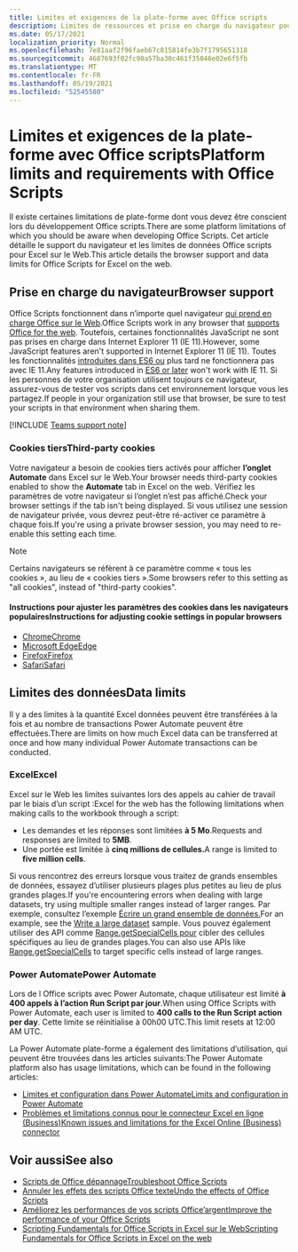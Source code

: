 ```yaml
---
title: Limites et exigences de la plate-forme avec Office scripts
description: Limites de ressources et prise en charge du navigateur pour les scripts Office lorsqu’ils sont utilisés avec Excel sur le Web
ms.date: 05/17/2021
localization_priority: Normal
ms.openlocfilehash: 7e81aaf2f96faeb67c815814fe3b7f1795651318
ms.sourcegitcommit: 4687693f02fc90a57ba30c461f35046e02e6f5fb
ms.translationtype: MT
ms.contentlocale: fr-FR
ms.lasthandoff: 05/19/2021
ms.locfileid: "52545580"
---
```

# <a name="platform-limits-and-requirements-with-office-scripts"></a><span data-ttu-id="d9fec-103">Limites et exigences de la plate-forme avec Office scripts</span><span class="sxs-lookup"><span data-stu-id="d9fec-103">Platform limits and requirements with Office Scripts</span></span>

<span data-ttu-id="d9fec-104">Il existe certaines limitations de plate-forme dont vous devez être conscient lors du développement Office scripts.</span><span class="sxs-lookup"><span data-stu-id="d9fec-104">There are some platform limitations of which you should be aware when developing Office Scripts.</span></span> <span data-ttu-id="d9fec-105">Cet article détaille le support du navigateur et les limites de données Office scripts pour Excel sur le Web.</span><span class="sxs-lookup"><span data-stu-id="d9fec-105">This article details the browser support and data limits for Office Scripts for Excel on the web.</span></span>

## <a name="browser-support"></a><span data-ttu-id="d9fec-106">Prise en charge du navigateur</span><span class="sxs-lookup"><span data-stu-id="d9fec-106">Browser support</span></span>

<span data-ttu-id="d9fec-107">Office Scripts fonctionnent dans n’importe quel navigateur [qui prend en charge Office sur le Web](https://support.microsoft.com/office/ad1303e0-a318-47aa-b409-d3a5eb44e452).</span><span class="sxs-lookup"><span data-stu-id="d9fec-107">Office Scripts work in any browser that [supports Office for the web](https://support.microsoft.com/office/ad1303e0-a318-47aa-b409-d3a5eb44e452).</span></span> <span data-ttu-id="d9fec-108">Toutefois, certaines fonctionnalités JavaScript ne sont pas prises en charge dans Internet Explorer 11 (IE 11).</span><span class="sxs-lookup"><span data-stu-id="d9fec-108">However, some JavaScript features aren't supported in Internet Explorer 11 (IE 11).</span></span> <span data-ttu-id="d9fec-109">Toutes les fonctionnalités [introduites dans ES6 ou](https://www.w3schools.com/Js/js_es6.asp) plus tard ne fonctionnera pas avec IE 11.</span><span class="sxs-lookup"><span data-stu-id="d9fec-109">Any features introduced in [ES6 or later](https://www.w3schools.com/Js/js_es6.asp) won't work with IE 11.</span></span> <span data-ttu-id="d9fec-110">Si les personnes de votre organisation utilisent toujours ce navigateur, assurez-vous de tester vos scripts dans cet environnement lorsque vous les partagez.</span><span class="sxs-lookup"><span data-stu-id="d9fec-110">If people in your organization still use that browser, be sure to test your scripts in that environment when sharing them.</span></span>

[!INCLUDE [Teams support note](../includes/teams-support-note.md)]

### <a name="third-party-cookies"></a><span data-ttu-id="d9fec-111">Cookies tiers</span><span class="sxs-lookup"><span data-stu-id="d9fec-111">Third-party cookies</span></span>

<span data-ttu-id="d9fec-112">Votre navigateur a besoin de cookies tiers activés pour afficher **l’onglet Automate** dans Excel sur le Web.</span><span class="sxs-lookup"><span data-stu-id="d9fec-112">Your browser needs third-party cookies enabled to show the **Automate** tab in Excel on the web.</span></span> <span data-ttu-id="d9fec-113">Vérifiez les paramètres de votre navigateur si l’onglet n’est pas affiché.</span><span class="sxs-lookup"><span data-stu-id="d9fec-113">Check your browser settings if the tab isn't being displayed.</span></span> <span data-ttu-id="d9fec-114">Si vous utilisez une session de navigateur privée, vous devrez peut-être ré-activer ce paramètre à chaque fois.</span><span class="sxs-lookup"><span data-stu-id="d9fec-114">If you're using a private browser session, you may need to re-enable this setting each time.</span></span>

> [!NOTE]
> <span data-ttu-id="d9fec-115">Certains navigateurs se réfèrent à ce paramètre comme « tous les cookies », au lieu de « cookies tiers ».</span><span class="sxs-lookup"><span data-stu-id="d9fec-115">Some browsers refer to this setting as "all cookies", instead of "third-party cookies".</span></span>

#### <a name="instructions-for-adjusting-cookie-settings-in-popular-browsers"></a><span data-ttu-id="d9fec-116">Instructions pour ajuster les paramètres des cookies dans les navigateurs populaires</span><span class="sxs-lookup"><span data-stu-id="d9fec-116">Instructions for adjusting cookie settings in popular browsers</span></span>

- [<span data-ttu-id="d9fec-117">Chrome</span><span class="sxs-lookup"><span data-stu-id="d9fec-117">Chrome</span></span>](https://support.google.com/chrome/answer/95647)
- [<span data-ttu-id="d9fec-118">Microsoft Edge</span><span class="sxs-lookup"><span data-stu-id="d9fec-118">Edge</span></span>](https://support.microsoft.com/microsoft-edge/temporarily-allow-cookies-and-site-data-in-microsoft-edge-597f04f2-c0ce-f08c-7c2b-541086362bd2)
- [<span data-ttu-id="d9fec-119">Firefox</span><span class="sxs-lookup"><span data-stu-id="d9fec-119">Firefox</span></span>](https://support.mozilla.org/kb/disable-third-party-cookies)
- [<span data-ttu-id="d9fec-120">Safari</span><span class="sxs-lookup"><span data-stu-id="d9fec-120">Safari</span></span>](https://support.apple.com/guide/safari/manage-cookies-and-website-data-sfri11471/mac)

## <a name="data-limits"></a><span data-ttu-id="d9fec-121">Limites des données</span><span class="sxs-lookup"><span data-stu-id="d9fec-121">Data limits</span></span>

<span data-ttu-id="d9fec-122">Il y a des limites à la quantité Excel données peuvent être transférées à la fois et au nombre de transactions Power Automate peuvent être effectuées.</span><span class="sxs-lookup"><span data-stu-id="d9fec-122">There are limits on how much Excel data can be transferred at once and how many individual Power Automate transactions can be conducted.</span></span>

### <a name="excel"></a><span data-ttu-id="d9fec-123">Excel</span><span class="sxs-lookup"><span data-stu-id="d9fec-123">Excel</span></span>

<span data-ttu-id="d9fec-124">Excel sur le Web les limites suivantes lors des appels au cahier de travail par le biais d’un script :</span><span class="sxs-lookup"><span data-stu-id="d9fec-124">Excel for the web has the following limitations when making calls to the workbook through a script:</span></span>

- <span data-ttu-id="d9fec-125">Les demandes et les réponses sont limitées **à 5 Mo**.</span><span class="sxs-lookup"><span data-stu-id="d9fec-125">Requests and responses are limited to **5MB**.</span></span>
- <span data-ttu-id="d9fec-126">Une portée est limitée à **cinq millions de cellules.**</span><span class="sxs-lookup"><span data-stu-id="d9fec-126">A range is limited to **five million cells**.</span></span>

<span data-ttu-id="d9fec-127">Si vous rencontrez des erreurs lorsque vous traitez de grands ensembles de données, essayez d’utiliser plusieurs plages plus petites au lieu de plus grandes plages.</span><span class="sxs-lookup"><span data-stu-id="d9fec-127">If you're encountering errors when dealing with large datasets, try using multiple smaller ranges instead of larger ranges.</span></span> <span data-ttu-id="d9fec-128">Par exemple, consultez l’exemple [Écrire un grand ensemble de données.](../resources/samples/write-large-dataset.md)</span><span class="sxs-lookup"><span data-stu-id="d9fec-128">For an example, see the [Write a large dataset](../resources/samples/write-large-dataset.md) sample.</span></span> <span data-ttu-id="d9fec-129">Vous pouvez également utiliser des API comme [Range.getSpecialCells pour](/javascript/api/office-scripts/excelscript/excelscript.range#getspecialcells-celltype--cellvaluetype-) cibler des cellules spécifiques au lieu de grandes plages.</span><span class="sxs-lookup"><span data-stu-id="d9fec-129">You can also use APIs like [Range.getSpecialCells](/javascript/api/office-scripts/excelscript/excelscript.range#getspecialcells-celltype--cellvaluetype-) to target specific cells instead of large ranges.</span></span>

### <a name="power-automate"></a><span data-ttu-id="d9fec-130">Power Automate</span><span class="sxs-lookup"><span data-stu-id="d9fec-130">Power Automate</span></span>

<span data-ttu-id="d9fec-131">Lors de l Office scripts avec Power Automate, chaque utilisateur est limité **à 400 appels à l’action Run Script par jour**.</span><span class="sxs-lookup"><span data-stu-id="d9fec-131">When using Office Scripts with Power Automate, each user is limited to **400 calls to the Run Script action per day**.</span></span> <span data-ttu-id="d9fec-132">Cette limite se réinitialise à 00h00 UTC.</span><span class="sxs-lookup"><span data-stu-id="d9fec-132">This limit resets at 12:00 AM UTC.</span></span>

<span data-ttu-id="d9fec-133">La Power Automate plate-forme a également des limitations d’utilisation, qui peuvent être trouvées dans les articles suivants:</span><span class="sxs-lookup"><span data-stu-id="d9fec-133">The Power Automate platform also has usage limitations, which can be found in the following articles:</span></span>

- [<span data-ttu-id="d9fec-134">Limites et configuration dans Power Automate</span><span class="sxs-lookup"><span data-stu-id="d9fec-134">Limits and configuration in Power Automate</span></span>](/power-automate/limits-and-config)
- [<span data-ttu-id="d9fec-135">Problèmes et limitations connus pour le connecteur Excel en ligne (Business)</span><span class="sxs-lookup"><span data-stu-id="d9fec-135">Known issues and limitations for the Excel Online (Business) connector</span></span>](/connectors/excelonlinebusiness/#known-issues-and-limitations)

## <a name="see-also"></a><span data-ttu-id="d9fec-136">Voir aussi</span><span class="sxs-lookup"><span data-stu-id="d9fec-136">See also</span></span>

- [<span data-ttu-id="d9fec-137">Scripts de Office dépannage</span><span class="sxs-lookup"><span data-stu-id="d9fec-137">Troubleshoot Office Scripts</span></span>](troubleshooting.md)
- [<span data-ttu-id="d9fec-138">Annuler les effets des scripts Office texte</span><span class="sxs-lookup"><span data-stu-id="d9fec-138">Undo the effects of Office Scripts</span></span>](undo.md)
- [<span data-ttu-id="d9fec-139">Améliorez les performances de vos scripts Office’argent</span><span class="sxs-lookup"><span data-stu-id="d9fec-139">Improve the performance of your Office Scripts</span></span>](../develop/web-client-performance.md)
- [<span data-ttu-id="d9fec-140">Scripting Fundamentals for Office Scripts in Excel sur le Web</span><span class="sxs-lookup"><span data-stu-id="d9fec-140">Scripting Fundamentals for Office Scripts in Excel on the web</span></span>](../develop/scripting-fundamentals.md)
